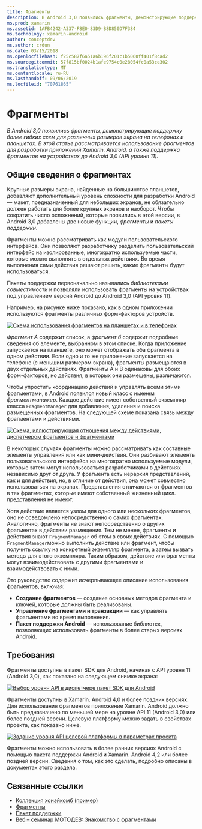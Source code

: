 ```yaml
---
title: Фрагменты
description: В Android 3,0 появились фрагменты, демонстрирующие поддержку более гибких схем для различных размеров экрана на телефонах и планшетах. В этой статье рассматривается использование фрагментов для разработки приложений Xamarin. Android, а также поддержка фрагментов на устройствах до Android 3,0 (API уровня 11).
ms.prod: xamarin
ms.assetid: 1AFB4242-A337-F8E0-83D9-B8D850D7F384
ms.technology: xamarin-android
author: conceptdev
ms.author: crdun
ms.date: 03/15/2018
ms.openlocfilehash: f25c587f6a51a6b196f201c1b5060ff401f8cad2
ms.sourcegitcommit: 57f815bf0024b1afe9754c0e28054fc0a53ce302
ms.translationtype: MT
ms.contentlocale: ru-RU
ms.lasthandoff: 09/06/2019
ms.locfileid: "70761865"
---
```

# <a name="fragments"></a>Фрагменты

_В Android 3,0 появились фрагменты, демонстрирующие поддержку более гибких схем для различных размеров экрана на телефонах и планшетах. В этой статье рассматривается использование фрагментов для разработки приложений Xamarin. Android, а также поддержка фрагментов на устройствах до Android 3,0 (API уровня 11)._

## <a name="fragments-overview"></a>Общие сведения о фрагментах

Крупные размеры экрана, найденные на большинстве планшетов, добавляют дополнительный уровень сложности для разработки Android — макет, предназначенный для небольших экранов, не обязательно должен работать для более крупных экранов и наоборот. Чтобы сократить число осложнений, которые появились в этой версии, в Android 3,0 добавлены две новые функции, *фрагменты* и *пакеты поддержки*.

Фрагменты можно рассматривать как модули пользовательского интерфейса. Они позволяют разработчику разделить пользовательский интерфейс на изолированные, многократно используемые части, которые можно выполнять в отдельных действиях. Во время выполнения сами действия решают решить, какие фрагменты будут использоваться.

Пакеты поддержки первоначально назывались *библиотеками совместимости* и позволяли использовать фрагменты на устройствах под управлением версий Android до Android 3,0 (API уровня 11).

Например, на рисунке ниже показано, как в одном приложении используются фрагменты различных форм-факторов устройств.

[![Схема использования фрагментов на планшетах и в телефонах](images/00.png)](images/00.png#lightbox)

*Фрагмент A* содержит список, а *фрагмент б* содержит подробные сведения об элементе, выбранном в этом списке. Когда приложение запускается на планшете, оно может отображать оба фрагмента в одном действии. Если одно и то же приложение запускается на телефоне (с меньшим размером экрана), фрагменты размещаются в двух отдельных действиях. Фрагменты A и B одинаковы для обоих форм-факторов, но действия, в которых они размещены, различаются.

Чтобы упростить координацию действий и управлять всеми этими фрагментами, в Android появился новый класс с именем *фрагментманажер*. Каждое действие имеет собственный экземпляр класса `FragmentManager` для добавления, удаления и поиска размещенных фрагментов. На следующей схеме показана связь между фрагментами и действиями.

[![Схема, иллюстрирующая отношения между действиями, диспетчером фрагментов и фрагментами](images/01.png)](images/01.png#lightbox)

В некоторых случаях фрагменты можно рассматривать как составные элементы управления или как мини-действия. Они разбивают элементы пользовательского интерфейса на многократно используемые модули, которые затем могут использоваться разработчиками в действиях независимо друг от друга. У фрагмента есть иерархия представлений, как и для действия, но, в отличие от действия, она может совместно использоваться на экранах. Представления отличаются от фрагментов в тех фрагментах, которые имеют собственный жизненный цикл. представления не имеют.

Хотя действие является узлом для одного или нескольких фрагментов, оно не осведомлено непосредственно о самих фрагментах. Аналогично, фрагменты не знают непосредственно о других фрагментах в действии размещения. Тем не менее, фрагменты и действия знают `FragmentManager` об этом в своих действиях. С помощью `FragmentManager`можно выполнить действие или фрагмент, чтобы получить ссылку на конкретный экземпляр фрагмента, а затем вызвать методы для этого экземпляра. Таким образом, действие или фрагменты могут взаимодействовать с другими фрагментами и взаимодействовать с ними.

Это руководство содержит исчерпывающее описание использования фрагментов, включая:

- **Создание фрагментов** — создание основных методов фрагмента и ключей, которые должны быть реализованы.
- **Управление фрагментами и транзакции** — как управлять фрагментами во время выполнения.
- **Пакет поддержки Android** — использование библиотек, позволяющих использовать фрагменты в более старых версиях Android.

## <a name="requirements"></a>Требования

Фрагменты доступны в пакет SDK для Android, начиная с API уровня 11 (Android 3,0), как показано на следующем снимке экрана:

[![Выбор уровня API в диспетчере пакет SDK для Android](images/02.png)](images/02.png#lightbox)

Фрагменты доступны в Xamarin. Android 4,0 и более поздних версиях. Для использования фрагментов приложение Xamarin. Android должно быть предназначено по меньшей мере на уровне API 11 (Android 3,0) или более поздней версии. Целевую платформу можно задать в свойствах проекта, как показано ниже.

[![Задание уровня API целевой платформы в параметрах проекта](images/03-sml.png)](images/03.png#lightbox)

Фрагменты можно использовать в более ранних версиях Android с помощью пакета поддержки Android и Xamarin. Android 4,2 или более поздней версии. Сведения о том, как это сделать, подробно описаны в документах этого раздела.

## <a name="related-links"></a>Связанные ссылки

- [Коллекция хонэйкомб (пример)](https://docs.microsoft.com/samples/xamarin/monodroid-samples/honeycombgallery)
- [Фрагменты](https://developer.android.com/guide/topics/fundamentals/fragments.html)
- [Пакет поддержки](https://developer.android.com/sdk/compatibility-library.html)
- [Веб – семинар МОТОДЕВ: Знакомство с фрагментами](http://motodev.adobeconnect.com/p9h1aqk3ttn/)
